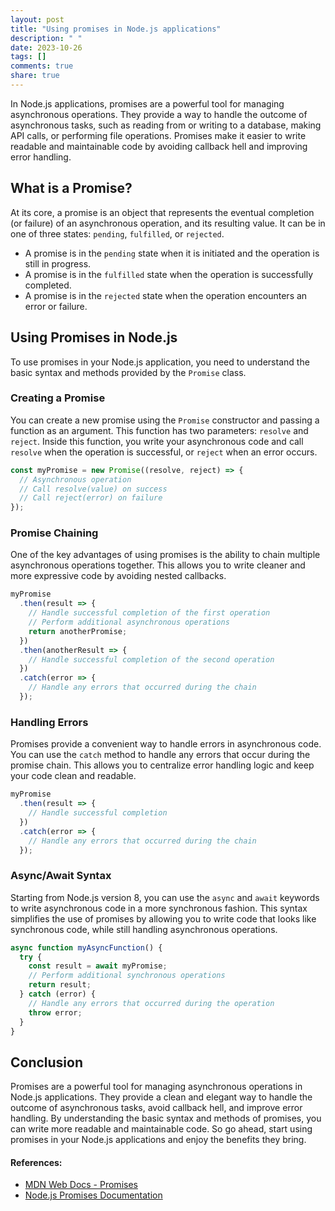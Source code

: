 ```yaml
---
layout: post
title: "Using promises in Node.js applications"
description: " "
date: 2023-10-26
tags: []
comments: true
share: true
---
```


In Node.js applications, promises are a powerful tool for managing asynchronous operations. They provide a way to handle the outcome of asynchronous tasks, such as reading from or writing to a database, making API calls, or performing file operations. Promises make it easier to write readable and maintainable code by avoiding callback hell and improving error handling.

## What is a Promise?

At its core, a promise is an object that represents the eventual completion (or failure) of an asynchronous operation, and its resulting value. It can be in one of three states: `pending`, `fulfilled`, or `rejected`.

- A promise is in the `pending` state when it is initiated and the operation is still in progress.
- A promise is in the `fulfilled` state when the operation is successfully completed.
- A promise is in the `rejected` state when the operation encounters an error or failure.

## Using Promises in Node.js

To use promises in your Node.js application, you need to understand the basic syntax and methods provided by the `Promise` class.

### Creating a Promise

You can create a new promise using the `Promise` constructor and passing a function as an argument. This function has two parameters: `resolve` and `reject`. Inside this function, you write your asynchronous code and call `resolve` when the operation is successful, or `reject` when an error occurs.

```javascript
const myPromise = new Promise((resolve, reject) => {
  // Asynchronous operation
  // Call resolve(value) on success
  // Call reject(error) on failure
});
```

### Promise Chaining

One of the key advantages of using promises is the ability to chain multiple asynchronous operations together. This allows you to write cleaner and more expressive code by avoiding nested callbacks.

```javascript
myPromise
  .then(result => {
    // Handle successful completion of the first operation
    // Perform additional asynchronous operations
    return anotherPromise;
  })
  .then(anotherResult => {
    // Handle successful completion of the second operation
  })
  .catch(error => {
    // Handle any errors that occurred during the chain
  });
```

### Handling Errors

Promises provide a convenient way to handle errors in asynchronous code. You can use the `catch` method to handle any errors that occur during the promise chain. This allows you to centralize error handling logic and keep your code clean and readable.

```javascript
myPromise
  .then(result => {
    // Handle successful completion
  })
  .catch(error => {
    // Handle any errors that occurred during the chain
  });
```

### Async/Await Syntax

Starting from Node.js version 8, you can use the `async` and `await` keywords to write asynchronous code in a more synchronous fashion. This syntax simplifies the use of promises by allowing you to write code that looks like synchronous code, while still handling asynchronous operations.

```javascript
async function myAsyncFunction() {
  try {
    const result = await myPromise;
    // Perform additional synchronous operations
    return result;
  } catch (error) {
    // Handle any errors that occurred during the operation
    throw error;
  }
}
```

## Conclusion

Promises are a powerful tool for managing asynchronous operations in Node.js applications. They provide a clean and elegant way to handle the outcome of asynchronous tasks, avoid callback hell, and improve error handling. By understanding the basic syntax and methods of promises, you can write more readable and maintainable code. So go ahead, start using promises in your Node.js applications and enjoy the benefits they bring.

#### References:
- [MDN Web Docs - Promises](https://developer.mozilla.org/en-US/docs/Web/JavaScript/Reference/Global_Objects/Promise)
- [Node.js Promises Documentation](https://nodejs.org/api/promises.html)